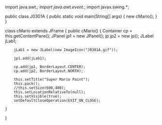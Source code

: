 import java.awt.*;
import java.awt.event.*;
import javax.swing.*;

public class J0301A
{
    public static void main(String[] args)
    {
        new cMario();
    }
}

class cMario extends JFrame
{
    public cMario()
    {
        Container cp = this.getContentPane();
        JPanel jp1 = new JPanel();
        jp jp2 = new jp();
        JLabel jLab1;

        jLab1 = new JLabel(new ImageIcon("J0301A.gif"));

        jp1.add(jLab1);

        cp.add(jp1, BorderLayout.CENTER);
        cp.add(jp2, BorderLayout.NORTH);

        this.setTitle("Super Mario Paint");
        this.pack();
        //this.setSize(600,400);
        this.setLocationRelativeTo(null);
		this.setVisible(true);
		setDefaultCloseOperation(EXIT_ON_CLOSE);

    }
}

